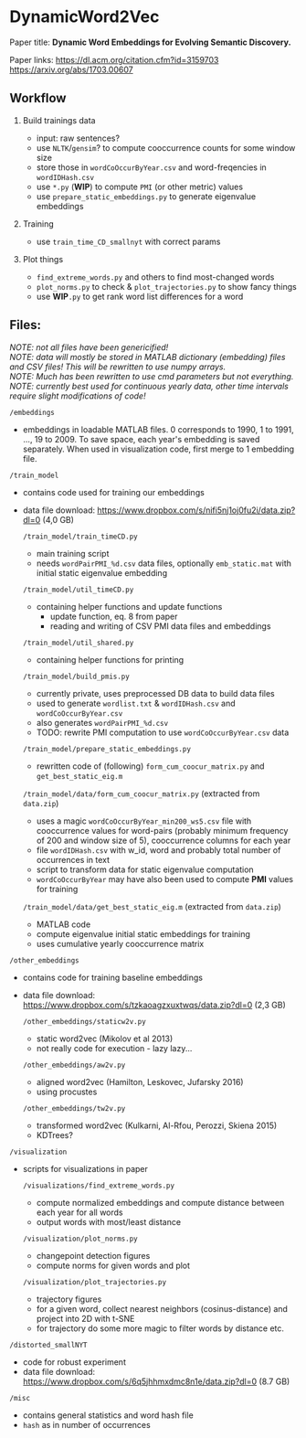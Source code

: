 DynamicWord2Vec
===============

Paper title:
**Dynamic Word Embeddings for Evolving Semantic Discovery.**

Paper links:
https://dl.acm.org/citation.cfm?id=3159703
https://arxiv.org/abs/1703.00607

## Workflow

1. Build trainings data
   - input: raw sentences?
   - use `NLTK`/`gensim`? to compute cooccurrence counts for some window size
   - store those in `wordCoOccurByYear.csv` and word-freqencies in `wordIDHash.csv`
   - use `*.py` (**WIP**) to compute `PMI` (or other metric) values
   - use `prepare_static_embeddings.py` to generate eigenvalue embeddings

2. Training
   - use `train_time_CD_smallnyt` with correct params

3. Plot things
   - `find_extreme_words.py` and others to find most-changed words
   - `plot_norms.py` to check & `plot_trajectories.py` to show fancy things
   - use **WIP**`.py` to get rank word list differences for a word


## Files:

_NOTE: not all files have been genericified!_  
_NOTE: data will mostly be stored in MATLAB dictionary (embedding) files and CSV files! This will be rewritten to use numpy arrays._  
_NOTE: Much has been rewritten to use cmd parameters but not everything._  
_NOTE: currently best used for continuous yearly data, other time intervals require slight modifications of code!_  

`/embeddings`
 - embeddings in loadable MATLAB files. 0 corresponds to 1990, 1 to 1991, ..., 19 to 2009.
 To save space, each year's embedding is saved separately. When used in visualization code, first merge to 1 embedding file.
 
`/train_model`
 - contains code used for training our embeddings
 - data file download: https://www.dropbox.com/s/nifi5nj1oj0fu2i/data.zip?dl=0 (4,0 GB)
 
    `/train_model/train_timeCD.py`
     - main training script
     - needs `wordPairPMI_%d.csv` data files, optionally `emb_static.mat` with initial static eigenvalue embedding

    `/train_model/util_timeCD.py`
     - containing helper functions and update functions
       - update function, eq. 8 from paper
       - reading and writing of CSV PMI data files and embeddings

    `/train_model/util_shared.py`
     - containing helper functions for printing

    `/train_model/build_pmis.py`
     - currently private, uses preprocessed DB data to build data files
     - used to generate `wordlist.txt` & `wordIDHash.csv` and `wordCoOccurByYear.csv`
     - also generates `wordPairPMI_%d.csv`
     - TODO: rewrite PMI computation to use `wordCoOccurByYear.csv` data

    `/train_model/prepare_static_embeddings.py`
     - rewritten code of (following) `form_cum_coocur_matrix.py` and `get_best_static_eig.m`

    `/train_model/data/form_cum_coocur_matrix.py` (extracted from `data.zip`)
     - uses a magic `wordCoOccurByYear_min200_ws5.csv` file with cooccurrence values for word-pairs (probably minimum frequency of 200 and window size of 5), cooccurrence columns for each year
     - file `wordIDHash.csv` with w_id, word and probably total number of occurrences in text
     - script to transform data for static eigenvalue computation
     - `wordCoOccurByYear` may have also been used to compute **PMI** values for training

    `/train_model/data/get_best_static_eig.m` (extracted from `data.zip`)
     - MATLAB code
     - compute eigenvalue initial static embeddings for training
     - uses cumulative yearly cooccurrence matrix

`/other_embeddings`
 - contains code for training baseline embeddings
 - data file download: https://www.dropbox.com/s/tzkaoagzxuxtwqs/data.zip?dl=0 (2,3 GB)
 
   `/other_embeddings/staticw2v.py`
    - static word2vec (Mikolov et al 2013)
    - not really code for execution - lazy lazy...
    
   `/other_embeddings/aw2v.py`
    - aligned word2vec (Hamilton, Leskovec, Jufarsky 2016)
    - using procustes
    
   `/other_embeddings/tw2v.py`
    - transformed word2vec (Kulkarni, Al-Rfou, Perozzi, Skiena 2015)
    - KDTrees?
    
`/visualization`
 - scripts for visualizations in paper

   `/visualizations/find_extreme_words.py`
    - compute normalized embeddings and compute distance between each year for all words
    - output words with most/least distance
 
   `/visualization/plot_norms.py`
    - changepoint detection figures
    - compute norms for given words and plot
    
   `/visualization/plot_trajectories.py`
    - trajectory figures
    - for a given word, collect nearest neighbors (cosinus-distance) and project into 2D with t-SNE
    - for trajectory do some more magic to filter words by distance etc.
    
`/distorted_smallNYT`
 - code for robust experiment
 - data file download: https://www.dropbox.com/s/6q5jhhmxdmc8n1e/data.zip?dl=0 (8.7 GB)
 
`/misc`
 - contains general statistics and word hash file
 - `hash` as in number of occurrences
